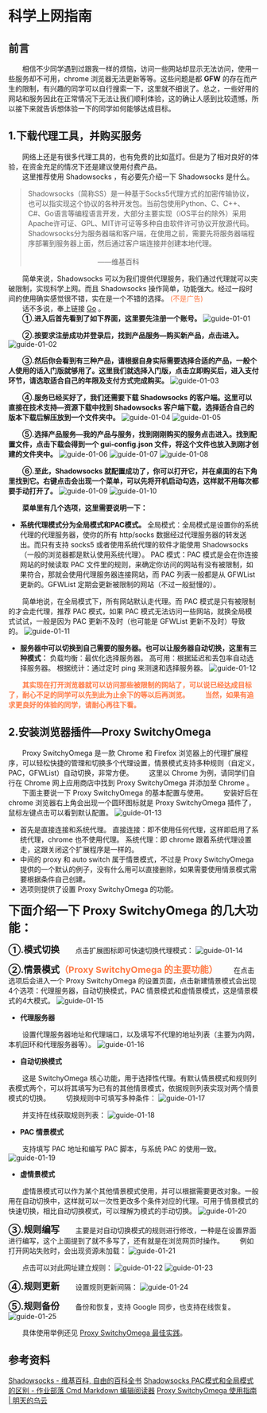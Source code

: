 # 科学上网指南

## 前言
&emsp;&emsp;相信不少同学遇到过跟我一样的烦恼，访问一些网站却显示无法访问，使用一些服务却不可用，chrome 浏览器无法更新等等。这些问题是都 **GFW** 的存在而产生的限制，有兴趣的同学可以自行搜索一下，这里就不细说了。总之，一些好用的网站和服务因此在正常情况下无法让我们顺利体验，这的确让人感到比较遗憾，所以接下来就告诉想体验一下的同学如何能够达成目标。

## 1.下载代理工具，并购买服务
&emsp;&emsp;网络上还是有很多代理工具的，也有免费的比如蓝灯。但是为了相对良好的体验，在资金充足的情况下还是建议使用付费产品。  
&emsp;&emsp;这里推荐使用 Shadowsocks ，有必要先介绍一下 Shadowsocks 是什么。

>Shadowsocks（简称SS）是一种基于Socks5代理方式的加密传输协议，也可以指实现这个协议的各种开发包。当前包使用Python、C、C++、C#、Go语言等编程语言开发，大部分主要实现（iOS平台的除外）采用Apache许可证、GPL、MIT许可证等多种自由软件许可协议开放源代码。Shadowsocks分为服务器端和客户端，在使用之前，需要先将服务器端程序部署到服务器上面，然后通过客户端连接并创建本地代理。
&emsp;&emsp;&emsp;&emsp;&emsp;&emsp;&emsp;&emsp;&emsp;&emsp;&emsp;&emsp;&emsp;&emsp;&emsp;&emsp;&emsp;&emsp;&emsp;&emsp;&emsp;&emsp;&emsp;&emsp;&emsp;&emsp;&emsp;&emsp;&emsp;&emsp;&emsp;&emsp;&emsp;&emsp;&emsp;&emsp;&emsp;&emsp;&emsp;&emsp;&emsp;&emsp;&emsp;——维基百科

&emsp;&emsp;简单来说，Shadowsocks 可以为我们提供代理服务，我们通过代理就可以突破限制，实现科学上网。而且 Shadowsocks 操作简单，功能强大。经过一段时间的使用确实感觉很不错，实在是一个不错的选择。 <span style="color:#FF7A45">(不是广告)</span>  
&emsp;&emsp;话不多说，奉上链接 [Go](https://portal.shadowsocks.ch/aff.php?aff=25277) 。  
&emsp;&emsp;**①.进入后首先看到了如下界面，这里要先注册一个账号。**
![guide-01-01](../images/guide-images/01/guide-01-01.png)

&emsp;&emsp;**②.按要求注册成功并登录后，找到产品服务—购买新产品，点击进入。**
![guide-01-02](../images/guide-images/01/guide-01-02.png)

&emsp;&emsp;**③.然后你会看到有三种产品，请根据自身实际需要选择合适的产品，一般个人使用的话入门版就够用了。这里我们就选择入门版，点击立即购买后，进入支付环节，请选取适合自己的年限及支付方式完成购买。**
![guide-01-03](../images/guide-images/01/guide-01-03.png)

&emsp;&emsp;**④.服务已经买好了，我们还需要下载 Shadowsocks 的客户端。这里可以直接在技术支持—资源下载中找到 Shadowsocks 客户端下载，选择适合自己的版本下载后解压放到一个文件夹中。**
![guide-01-04](../images/guide-images/01/guide-01-04.png)
![guide-01-05](../images/guide-images/01/guide-01-05.png)

&emsp;&emsp;**⑤.选择产品服务—我的产品与服务，找到刚刚购买的服务点击进入。找到配置文件，点击下载会得到一个 gui-config.json 文件，将这个文件也放入到刚才创建的文件夹中。**
![guide-01-06](../images/guide-images/01/guide-01-06.png)
![guide-01-07](../images/guide-images/01/guide-01-07.png)
![guide-01-08](../images/guide-images/01/guide-01-08.png)

&emsp;&emsp;**⑥.至此，Shadowsocks 就配置成功了，你可以打开它，并在桌面的右下角里找到它。右键点击会出现一个菜单，可以先将开机启动勾选，这样就不用每次都要手动打开了。**
![guide-01-09](../images/guide-images/01/guide-01-09.png)
![guide-01-10](../images/guide-images/01/guide-01-10.png)

&emsp;&emsp;**菜单里有几个选项，这里需要说明一下：**
* **系统代理模式分为全局模式和PAC模式。**
全局模式：全局模式是设置你的系统代理的代理服务器，使你的所有 http/socks 数据经过代理服务器的转发送出。而只有支持 socks5 或者使用系统代理的软件才能使用 Shadowsocks（一般的浏览器都是默认使用系统代理）。
PAC 模式：PAC 模式是会在你连接网站的时候读取 PAC 文件里的规则，来确定你访问的网站有没有被限制，如果符合，那就会使用代理服务器连接网站，而 PAC 列表一般都是从 GFWList 更新的。GFWList 定期会更新被限制的网站（不过一般挺慢的）。

&emsp;&emsp;简单地说，在全局模式下，所有网站默认走代理。而 PAC 模式是只有被限制的才会走代理，推荐 PAC 模式，如果 PAC 模式无法访问一些网站，就换全局模式试试，一般是因为 PAC 更新不及时（也可能是 GFWList 更新不及时）导致的。
![guide-01-11](../images/guide-images/01/guide-01-11.png)

* **服务器中可以切换到自己需要的服务器。也可以让服务器自动切换，这里有三种模式：**
负载均衡：最优化选择服务器。
高可用：根据延迟和丢包率自动选择服务器。
根据统计：通过定时 ping 来测速和选择服务器。
![guide-01-12](../images/guide-images/01/guide-01-12.png)

&emsp;&emsp;**<font color="#FF7A45">其实现在打开浏览器就可以访问那些被限制的网站了，可以说已经达成目标了，耐心不足的同学可以先到此为止余下的等以后再浏览。</font>**
&emsp;&emsp;**<font color="#FF7A45">当然，如果有追求更良好的体验的同学，请耐心再往下看。</font>**

## 2.安装浏览器插件—Proxy SwitchyOmega

&emsp;&emsp;Proxy SwitchyOmega 是一款 Chrome 和 Firefox 浏览器上的代理扩展程序，可以轻松快捷的管理和切换多个代理设置，情景模式支持多种规则（自定义，PAC，GFWList）自动切换，非常方便。
&emsp;&emsp;这里以 Chrome 为例，请同学们自行在 Chrome 网上应用商店中找到 Proxy SwitchyOmega 并添加至 Chrome 。
&emsp;&emsp;下面主要说一下 Proxy SwitchyOmega 的基本配置与使用。
&emsp;&emsp;安装好后在 chrome 浏览器右上角会出现一个圆环图标就是 Proxy SwitchyOmega 插件了，鼠标左键点击可以看到默认配置。
![guide-01-13](../images/guide-images/01/guide-01-13.png)

* 首先是直接连接和系统代理。
直接连接：即不使用任何代理，这样即启用了系统代理，chrome 也不使用代理。
系统代理：即 chrome 跟着系统代理设置走，这跟关闭这个扩展程序是一样的。
* 中间的 proxy 和 auto switch 属于情景模式，不过是 Proxy SwitchyOmega 提供的一个默认的例子，没有什么用可以直接删除，如果需要使用情景模式需要根据条件自己创建。
* 选项则提供了设置 Proxy SwitchyOmega 的功能。

**<font size=5>下面介绍一下 Proxy SwitchyOmega 的几大功能：</font>**

**<font size=4>①.模式切换</font>**
&emsp;&emsp;点击扩展图标即可快速切换代理模式：
![guide-01-14](../images/guide-images/01/guide-01-14.png)

**<font size=4>②.情景模式<font color="#FF7A45">（Proxy SwitchyOmega 的主要功能）</font></font>**
&emsp;&emsp;在点击选项后会进入一个 Proxy SwitchyOmega 的设置页面，点击新建情景模式会出现4个选项：代理服务器，自动切换模式，PAC 情景模式和虚情景模式，这是情景模式的4大模式。
![guide-01-15](../images/guide-images/01/guide-01-15.png)

* **代理服务器**

&emsp;&emsp;设置代理服务器地址和代理端口，以及填写不代理的地址列表（主要为内网，本机回环和代理服务器等）。
![guide-01-16](../images/guide-images/01/guide-01-16.png)

* **自动切换模式**

&emsp;&emsp;这是 SwitchyOmega 核心功能，用于选择性代理。有默认情景模式和规则列表模式两个，可以将其填写为已有的其他情景模式，依据规则列表实现对两个情景模式的切换。
&emsp;&emsp;切换规则中可填写多种条件：
![guide-01-17](../images/guide-images/01/guide-01-17.png)

&emsp;&emsp;并支持在线获取规则列表：
![guide-01-18](../images/guide-images/01/guide-01-18.png)

* **PAC 情景模式**

&emsp;&emsp;支持填写 PAC 地址和编写 PAC 脚本，与系统 PAC 的使用一致。
![guide-01-19](../images/guide-images/01/guide-01-19.png)

* **虚情景模式**

&emsp;&emsp;虚情景模式可以作为某个其他情景模式使用，并可以根据需要更改对象。一般用在自动切换中，这样就可以一次性更改多个条件对应的代理。可用于情景模式的快速切换，相比自动切换模式，可以理解为模式的手动切换。
![guide-01-20](../images/guide-images/01/guide-01-20.png)

**<font size=4>③.规则编写</font>**
&emsp;&emsp;主要是对自动切换模式的规则进行修改，一种是在设置界面进行编写，这个上面提到了就不多写了，还有就是在浏览网页时操作。
&emsp;&emsp;例如打开网站失败时，会出现资源未加载：
![guide-01-21](../images/guide-images/01/guide-01-21.png)

&emsp;&emsp;点击可以对此网址建立规则：
![guide-01-22](../images/guide-images/01/guide-01-22.png)
![guide-01-23](../images/guide-images/01/guide-01-23.png)

**<font size=4>④.规则更新</font>**
&emsp;&emsp;设置规则更新间隔：
![guide-01-24](../images/guide-images/01/guide-01-24.png)

**<font size=4>⑤.规则备份</font>**
&emsp;&emsp;备份和恢复，支持 Google 同步，也支持在线恢复。
![guide-01-25](../images/guide-images/01/guide-01-25.png)

&emsp;&emsp;具体使用举例还见 [Proxy SwitchyOmega 最佳实践](https://tmr.js.org/p/975f8776/)。

## 参考资料

[Shadowsocks - 维基百科, 自由的百科全书](https://zh.wikipedia.org/wiki/Shadowsocks)
[Shadowsocks PAC模式和全局模式的区别 - 作业部落 Cmd Markdown 编辑阅读器](https://www.zybuluo.com/gongzhen/note/472805)
[Proxy SwitchyOmega 使用指南 | 明天的乌云](https://tmr.js.org/p/73acc153/)
